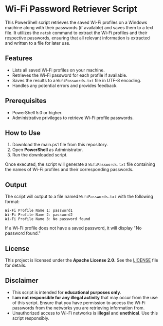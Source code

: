 # Wi-Fi Password Retriever Script

This PowerShell script retrieves the saved Wi-Fi profiles on a Windows machine along with their passwords (if available) and saves them to a text file. It utilizes the `netsh` command to extract the Wi-Fi profiles and their respective passwords, ensuring that all relevant information is extracted and written to a file for later use.

## Features

- Lists all saved Wi-Fi profiles on your machine.
- Retrieves the Wi-Fi password for each profile if available.
- Saves the results to a `WifiPasswords.txt` file in UTF-8 encoding.
- Handles any potential errors and provides feedback.

## Prerequisites

- PowerShell 5.0 or higher.
- Administrative privileges to retrieve Wi-Fi profile passwords.

## How to Use

1. Download the main.ps1 file from this repository.
2. Open **PowerShell** as Administrator.
3. Run the downloaded script.

Once executed, the script will generate a `WifiPasswords.txt` file containing the names of Wi-Fi profiles and their corresponding passwords.

## Output

The script will output to a file named `WifiPasswords.txt` with the following format:

```
Wi-Fi Profile Name 1: password1
Wi-Fi Profile Name 2: password2
Wi-Fi Profile Name 3: No password found
```

If a Wi-Fi profile does not have a saved password, it will display "No password found."

## License

This project is licensed under the **Apache License 2.0**. See the [LICENSE](LICENSE) file for details.

## Disclaimer

- This script is intended for **educational purposes only**.
- **I am not responsible for any illegal activity** that may occur from the use of this script. Ensure that you have permission to access the Wi-Fi passwords from the networks you are retrieving information from.
- Unauthorized access to Wi-Fi networks is **illegal** and **unethical**. Use this script responsibly.
